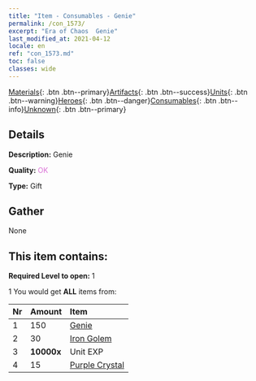 ```yaml
---
title: "Item - Consumables - Genie"
permalink: /con_1573/
excerpt: "Era of Chaos  Genie"
last_modified_at: 2021-04-12
locale: en
ref: "con_1573.md"
toc: false
classes: wide
---
```

 [Materials](/){: .btn .btn--primary}[Artifacts](/Artifacts/){: .btn .btn--success}[Units](/Units/){: .btn .btn--warning}[Heroes](/Heroes/){: .btn .btn--danger}[Consumables](/Consumables/){: .btn .btn--info}[Unknown](/Unknown/){: .btn .btn--primary}

## Details
 **Description:** Genie

 **Quality:** <span style="color: #DA70D6">OK</span>

 **Type:** Gift

## Gather

  None

## This item contains:

 **Required Level to open:** 1

 1 You would get **ALL** items  from:

  | Nr | Amount |     Item    |
  |:---|:-------|:------------|
  | 1 | 150 | [Genie](/Items/unt_239/) | 
  | 2 | 30 | [Iron Golem](/Items/unt_237/) | 
  | 3 |  **10000x** | Unit EXP |  | 
  | 4 | 15 | [Purple Crystal](/Items/con_720/) | 
